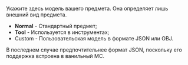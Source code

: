 Укажите здесь модель вашего предмета. Она определяет лишь внешний вид предмета.

* **Normal** - Стандартный предмет;
* **Tool** - Используется в инструментах;
* Custom - Пользовательская модель в формате JSON или OBJ.

В последнем случае предпочтительнее формат JSON, поскольку его поддержка встроена в ванильный MC.